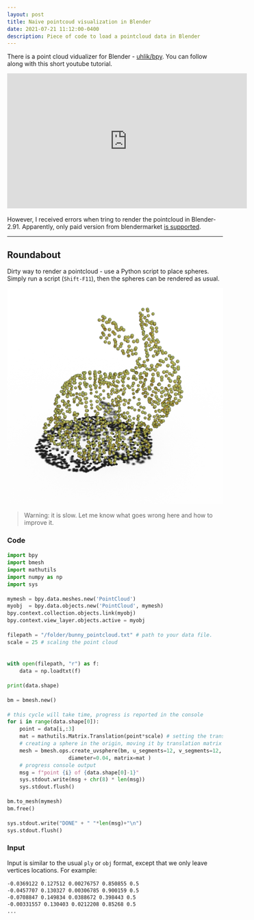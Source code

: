 ```yaml
---
layout: post
title: Naive pointcoud visualization in Blender
date: 2021-07-21 11:12:00-0400
description: Piece of code to load a pointcloud data in Blender
---
```


There is a point cloud vidualizer for Blender - [uhlik/bpy](https://github.com/uhlik/bpy). You can follow along with this short youtube tutorial.

<iframe width="560" height="315" src="https://www.youtube-nocookie.com/embed/eXct_7k779Q" title="YouTube video player" frameborder="0" allow="accelerometer; autoplay; clipboard-write; encrypted-media; gyroscope; picture-in-picture" allowfullscreen></iframe>

However, I received errors when tring to render the pointcloud in Blender-2.91. Apparently, only paid version from blendermarket [is supported](https://github.com/uhlik/bpy/issues/47). 

***
## Roundabout

Dirty way to render a pointcloud - use a Python script to place spheres. Simply run a script (`Shift-F11`), then the spheres can be rendered as usual. 

![](/assets/img/bunnypoints.png)

> Warning: it is slow. Let me know what goes wrong here and how to improve it.

### Code

```python
import bpy
import bmesh
import mathutils
import numpy as np
import sys

mymesh = bpy.data.meshes.new('PointCloud')
myobj  = bpy.data.objects.new('PointCloud', mymesh)
bpy.context.collection.objects.link(myobj)
bpy.context.view_layer.objects.active = myobj

filepath = "/folder/bunny_pointcloud.txt" # path to your data file. 
scale = 25 # scaling the point cloud


with open(filepath, "r") as f:
    data = np.loadtxt(f)

print(data.shape)

bm = bmesh.new()

# this cycle will take time, progress is reported in the console
for i in range(data.shape[0]):
    point = data[i,:3]
    mat = mathutils.Matrix.Translation(point*scale) # setting the translation matrix
    # creating a sphere in the origin, moving it by translation matrix
    mesh = bmesh.ops.create_uvsphere(bm, u_segments=12, v_segments=12,
                    diameter=0.04, matrix=mat ) 
    # progress console output
    msg = f"point {i} of {data.shape[0]-1}"
    sys.stdout.write(msg + chr(8) * len(msg))
    sys.stdout.flush()

bm.to_mesh(mymesh)
bm.free()

sys.stdout.write("DONE" + " "*len(msg)+"\n")
sys.stdout.flush()
```

### Input
Input is similar to the usual `ply` or `obj` format, except that we only leave vertices locations. For example:

```
-0.0369122 0.127512 0.00276757 0.850855 0.5 
-0.0457707 0.130327 0.00306785 0.900159 0.5 
-0.0708847 0.149834 0.0388672 0.398443 0.5 
-0.00331557 0.130403 0.0212208 0.85268 0.5 
...

```